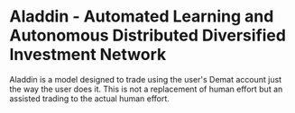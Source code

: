 # Aladdin - Automated Learning and Autonomous Distributed Diversified Investment Network

Aladdin is a model designed to trade using the user's Demat account just the way the 
user does it. This is not a replacement of human effort but an assisted trading 
to the actual human effort.